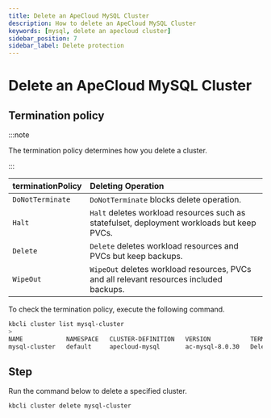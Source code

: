 ```yaml
---
title: Delete an ApeCloud MySQL Cluster
description: How to delete an ApeCloud MySQL Cluster
keywords: [mysql, delete an apecloud cluster]
sidebar_position: 7
sidebar_label: Delete protection
---
```


# Delete an ApeCloud MySQL Cluster

## Termination policy

:::note

The termination policy determines how you delete a cluster.

:::

| **terminationPolicy** | **Deleting Operation**                           |
|:----------------------|:-------------------------------------------------|
| `DoNotTerminate`      | `DoNotTerminate` blocks delete operation.        |
| `Halt`                | `Halt` deletes workload resources such as statefulset, deployment workloads but keep PVCs. |
| `Delete`              | `Delete` deletes workload resources and PVCs but keep backups.   |
| `WipeOut`             | `WipeOut` deletes workload resources, PVCs and all relevant resources included backups.    |

To check the termination policy, execute the following command.

```bash
kbcli cluster list mysql-cluster
>
NAME            NAMESPACE   CLUSTER-DEFINITION   VERSION           TERMINATION-POLICY   STATUS    CREATED-TIME
mysql-cluster   default     apecloud-mysql       ac-mysql-8.0.30   Delete               Running   Feb 06,2023 18:27 UTC+0800
```

## Step

Run the command below to delete a specified cluster.

```bash
kbcli cluster delete mysql-cluster
```
